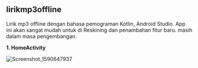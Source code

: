 ## lirikmp3offline
Lirik mp3 offline 
dengan bahasa pemograman Kotlin, Android Studio. App ini akan sangat mudah untuk di Reskining dan penambahan fitur baru.
masih dalam masa pengembangan.

<b>1. HomeActivity</b>

![Screenshot_1590647937](https://user-images.githubusercontent.com/39579462/83107888-324db900-a0e9-11ea-9a21-d34c9386db18.png)

